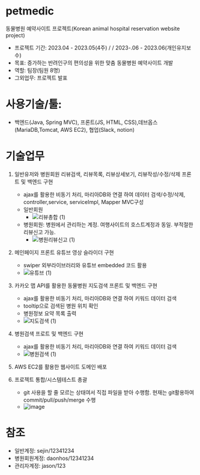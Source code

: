 # petmedic
동물병원 예약사이트 프로젝트(Korean animal hospital reservation website project)
- 프로젝트 기간: 2023.04 - 2023.05(4주) / / 2023-.06 - 2023.06(개인유지보수)
- 목표: 증가하는 반려인구의 편의성을 위한 맞춤 동물병원 예약사이트 개발
- 역할: 팀장(팀원 8명)
- 그외업무: 프로젝트 발표

# 사용기술/툴:
- 백엔드(Java, Spring MVC), 프론트(JS, HTML, CSS),데브옵스(MariaDB,Tomcat, AWS EC2), 협업(Slack, notion)
# 기술업무
1. 일반유저와 병원회원 리뷰검색, 리뷰목록, 리뷰상세보기, 리뷰작성/수정/삭제 프론트 및 백엔드 구현
   - ajax를 활용한 비동기 처리, 마리아DB와 연결 하여 데이터 검색/수정/삭제, controller,service, serviceImpl, Mapper MVC구성
   - 일반회원
     - ![리뷰총합 (1)](https://github.com/segene99/petmedic/assets/112309011/2d51007b-fdc3-4e58-9d28-35015c8e0b97)
   - 병원회원: 병원에서 관리하는 계정. 여행사이트의 호스트계정과 동일. 부적절한 리뷰신고 가능.
     - ![병원리뷰신고 (1)](https://github.com/segene99/petmedic/assets/112309011/33404027-d34d-4f3f-8596-bd32052e628f)

2. 메인페이지 프론트 유튜브 영상 슬라이더 구현
   - swiper 외부라이브러리와 유튜브 embedded 코드 활용
   - ![유튜브 (1)](https://github.com/segene99/petmedic/assets/112309011/b83f7bad-15ea-4abe-a0ef-680114d7171d)

3. 카카오 맵 API를 활용한 동물병원 지도검색 프론트 및 백엔드 구현
   - ajax를 활용한 비동기 처리, 마리아DB와 연결 하여 키워드 데이터 검색
   - tooltip으로 검색된 병원 위치 확인
   - 병원정보 요약 목록 출력
   - ![지도검색 (1)](https://github.com/segene99/petmedic/assets/112309011/ead8cb6d-5d45-45ef-8866-cf8589e08e22)

5. 병원검색 프로트 및 백엔드 구현
   - ajax를 활용한 비동기 처리, 마리아DB와 연결 하여 키워드 데이터 검색
   - ![병원검색 (1)](https://github.com/segene99/petmedic/assets/112309011/b7746cfa-b315-463c-bb84-64b2d44696db)

6. AWS EC2를 활용한 웹사이트 도메인 배포
   
7. 프로젝트 통합/시스템테스트 총괄
   - git 사용을 할 줄 모르는 상태여서 직접 파일을 받아 수행함. 현재는 git활용하여 commit/pull/push/merge 수행
   - ![image](https://github.com/segene99/petmedic/assets/112309011/281365a0-27f9-4671-80fa-e335aa113b5f)
  
# 참조
- 일반계정: sejin/12341234
- 병원회원계정: daonhos/12341234
- 관리자계정: jason/123
